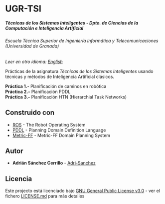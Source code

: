 # UGR-TSI
##### Técnicas de los Sistemas Inteligentes - Dpto. de Ciencias de la Computación e Inteligencia Artificial
###### Escuela Técnica Superior de Ingeniería Informática y Telecomunicaciones (Universidad de Granada)

*Leer en otro idioma: [English](README.eng.md)*

Prácticas de la asignatura *Técnicas de los Sistemas Inteligentes* usando técnicas y métodos de Inteligencia Artificial clásicos.

**Práctica 1.-** Planificación de caminos en robótica  
**Práctica 2.-** Planificación PDDL  
**Práctica 3.-** Planificación HTN (Hierarchial Task Networks)

## Construido con

* [ROS](http://www.ros.org/) - The Robot Operating System
* [PDDL](http://www.ros.org/) - Planning Domain Definition Language
* [Metric-FF](https://fai.cs.uni-saarland.de/hoffmann/metric-ff.html) - Metric-FF Domain Planning System

## Autor

* **Adrián Sánchez Cerrillo** - [Adri-Sanchez](https://github.com/Adri-Sanchez)

## Licencia

Este projecto está licenciado bajo [GNU General Public License v3.0](http://www.gnu.org/licenses/) - ver el fichero [LICENSE.md](LICENSE.md) para más detalles
